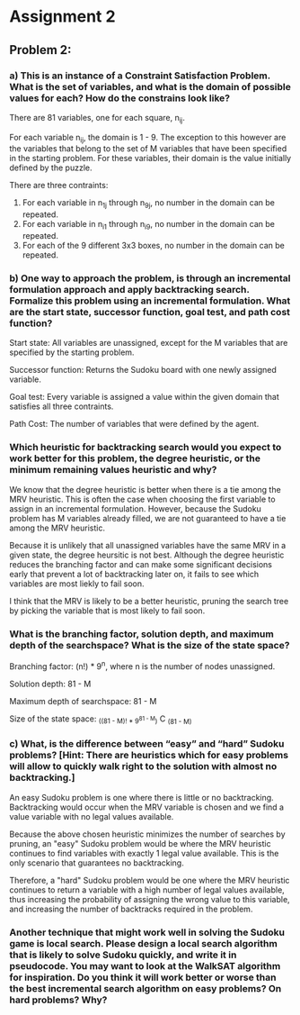 # Assignment 2

## Problem 2:

### a) This is an instance of a Constraint Satisfaction Problem. What is the set of variables, and what is the domain of possible values for each? How do the constrains look like?

There are 81 variables, one for each square, n<sub>ij</sub>.

For each variable n<sub>ij</sub>, the domain is 1 - 9. The exception to this however are the variables that belong to the set of M variables that have been specified in the starting problem. For these variables, their domain is the value initially defined by the puzzle.

There are three contraints:
1. For each variable in n<sub>1j</sub> through n<sub>9j</sub>, no number in the domain can be repeated.
2. For each variable in n<sub>i1</sub> through n<sub>i9</sub>, no number in the domain can be repeated.
3. For each of the 9 different 3x3 boxes, no number in the domain can be repeated.

### b) One way to approach the problem, is through an incremental formulation approach and apply backtracking search. Formalize this problem using an incremental formulation. What are the start state, successor function, goal test, and path cost function?

Start state: All variables are unassigned, except for the M variables that are specified by the starting problem.

Successor function: Returns the Sudoku board with one newly assigned variable.

Goal test: Every variable is assigned a value within the given domain that satisfies all three contraints.

Path Cost: The number of variables that were defined by the agent.

### Which heuristic for backtracking search would you expect to work better for this problem, the degree heuristic, or the minimum remaining values heuristic and why?

We know that the degree heuristic is better when there is a tie among the MRV heuristic. This is often the case when choosing the first variable to assign in an incremental formulation. However, because the Sudoku problem has M variables already filled, we are not guaranteed to have a tie among the MRV heuristic.

Because it is unlikely that all unassigned variables have the same MRV in a given state, the degree heursitic is not best. Although the degree heuristic reduces the branching factor and can make some significant decisions early that prevent a lot of backtracking later on, it fails to see which variables are most liekly to fail soon.

I think that the MRV is likely to be a better heuristic, pruning the search tree by picking the variable that is most likely to fail soon. 

### What is the branching factor, solution depth, and maximum depth of the searchspace? What is the size of the state space? 

Branching factor: (n!) * 9<sup>n</sup>, where n is the number of nodes unassigned.

Solution depth: 81 - M

Maximum depth of searchspace: 81 - M

Size of the state space: <sub>((81 - M)! * 9<sup>81 - M</sup>)</sub> C <sub>(81 - M)</sub>

### c) What, is the difference between “easy” and “hard” Sudoku problems? [Hint: There are heuristics which for easy problems will allow to quickly walk right to the solution with almost no backtracking.]

An easy Sudoku problem is one where there is little or no backtracking.
Backtracking would occur when the MRV variable is chosen and we find a value variable with no legal values available.

Because the above chosen heuristic minimizes the number of searches by pruning, an "easy" Sudoku problem would be where the MRV heuristic continues to find variables with exactly 1 legal value available. This is the only scenario that guarantees no backtracking. 

Therefore, a "hard" Sudoku problem would be one where the MRV heuristic continues to return a variable with a high number of legal values available, thus increasing the probability of assigning the wrong value to this variable, and increasing the number of backtracks required in the problem.

### Another technique that might work well in solving the Sudoku game is local search. Please design a local search algorithm that is likely to solve Sudoku quickly, and write it in pseudocode. You may want to look at the WalkSAT algorithm for inspiration. Do you think it will work better or worse than the best incremental search algorithm on easy problems? On hard problems? Why?

